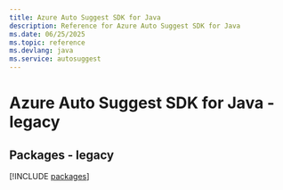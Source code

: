 ```yaml
---
title: Azure Auto Suggest SDK for Java
description: Reference for Azure Auto Suggest SDK for Java
ms.date: 06/25/2025
ms.topic: reference
ms.devlang: java
ms.service: autosuggest
---
```

# Azure Auto Suggest SDK for Java - legacy
## Packages - legacy
[!INCLUDE [packages](auto-suggest-index.md)]